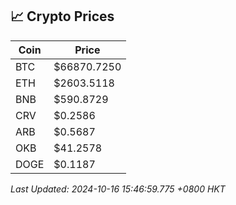 ## 📈 Crypto Prices

| Coin | Price |
| ---- | ----- |
| BTC | $66870.7250 |
| ETH | $2603.5118 |
| BNB | $590.8729 |
| CRV | $0.2586 |
| ARB | $0.5687 |
| OKB | $41.2578 |
| DOGE | $0.1187 |

_Last Updated: 2024-10-16 15:46:59.775 +0800 HKT_